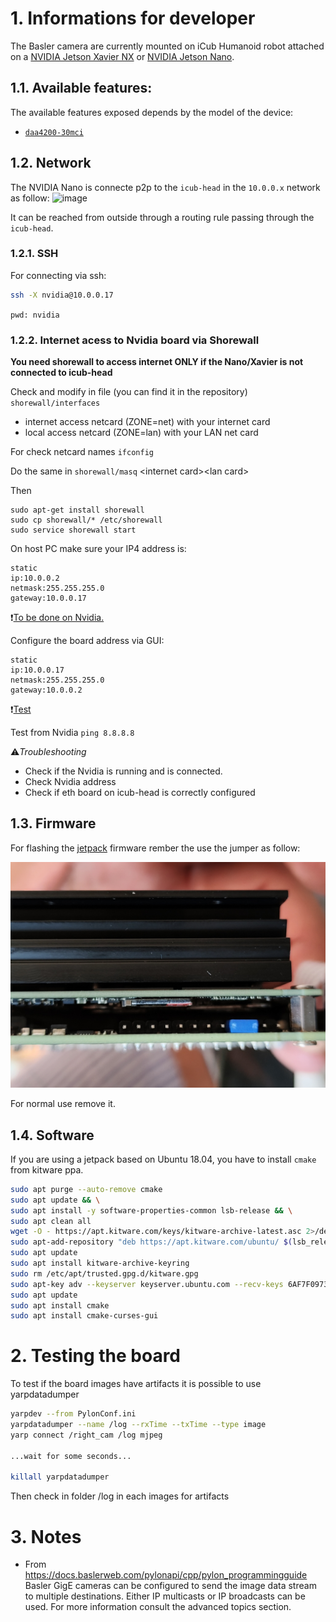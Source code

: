 # 1. Informations for developer

The Basler camera are currently mounted on iCub Humanoid robot attached on a [NVIDIA Jetson Xavier NX](https://developer.nvidia.com/embedded/jetson-xavier-nx-devkit) or [NVIDIA Jetson Nano](https://developer.nvidia.com/embedded/jetson-nano-developer-kit).

## 1.1. Available features:

The available features exposed depends by the model of the device:
- [`daa4200-30mci`](https://docs.baslerweb.com/embedded-vision/available-features#daa4200-30mci)

## 1.2. Network

The NVIDIA Nano is connecte p2p to the `icub-head` in the `10.0.0.x` network as follow:
![image](https://user-images.githubusercontent.com/19152494/183450965-a3ee7cbd-8715-4456-9152-6c41880fa8d7.png)

It can be reached from outside through a routing rule passing through the `icub-head`.

### 1.2.1. SSH

For connecting via ssh:
```bash
ssh -X nvidia@10.0.0.17
```
`pwd: nvidia`

### 1.2.2. Internet acess to Nvidia board via Shorewall

**You need shorewall to access internet ONLY if the Nano/Xavier is not connected to icub-head**

Check and modify in file (you can find it in the repository) `shorewall/interfaces`

- internet access netcard (ZONE=net) with your internet card
- local access netcard (ZONE=lan) with your LAN net card

For check netcard names `ifconfig`

Do the same in `shorewall/masq` \<internet card\>\<lan card\>

Then

```
sudo apt-get install shorewall
sudo cp shorewall/* /etc/shorewall
sudo service shorewall start
```

On host PC make sure your IP4 address is:
```
static
ip:10.0.0.2
netmask:255.255.255.0
gateway:10.0.0.17
```

:exclamation:<u>To be done on Nvidia.</u>

Configure the board address via GUI:
```
static
ip:10.0.0.17
netmask:255.255.255.0
gateway:10.0.0.2
```
:exclamation:<u>Test</u>

Test from Nvidia `ping 8.8.8.8`

:warning:_Troubleshooting_

- Check if the Nvidia is running and is connected. 
- Check Nvidia address
- Check if eth board on icub-head is correctly configured

## 1.3. Firmware

For flashing the [jetpack](https://developer.nvidia.com/embedded/jetpack) firmware rember the use the jumper as follow:

![jumper](../img/flash-jumper.jpg)

For normal use remove it.

## 1.4. Software

If you are using a jetpack based on Ubuntu 18.04, you have to install `cmake` from kitware ppa.
```bash
sudo apt purge --auto-remove cmake
sudo apt update && \
sudo apt install -y software-properties-common lsb-release && \
sudo apt clean all
wget -O - https://apt.kitware.com/keys/kitware-archive-latest.asc 2>/dev/null | gpg --dearmor - | sudo tee /etc/apt/trusted.gpg.d/kitware.gpg >/dev/null
sudo apt-add-repository "deb https://apt.kitware.com/ubuntu/ $(lsb_release -cs) main"
sudo apt update
sudo apt install kitware-archive-keyring
sudo rm /etc/apt/trusted.gpg.d/kitware.gpg
sudo apt-key adv --keyserver keyserver.ubuntu.com --recv-keys 6AF7F09730B3F0A4
sudo apt update
sudo apt install cmake
sudo apt install cmake-curses-gui
```

# 2. Testing the board

To test if the board images have artifacts it is possible to use yarpdatadumper

```bash
yarpdev --from PylonConf.ini
yarpdatadumper --name /log --rxTime --txTime --type image
yarp connect /right_cam /log mjpeg

...wait for some seconds...

killall yarpdatadumper

```
Then check in folder /log in each images for artifacts 

# 3. Notes

- From https://docs.baslerweb.com/pylonapi/cpp/pylon_programmingguide
Basler GigE cameras can be configured to send the image data stream to multiple destinations. Either IP multicasts or IP broadcasts can be used. For more information consult the advanced topics section.



